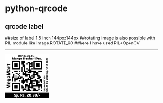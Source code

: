# python-qrcode
## qrcode label
##size of label 1.5 inch 144pxx144px
##rotating image is also possible with PIL module like image.ROTATE_90
##here I have used PIL+OpenCV
___
![MegaMart QRCode Label](Mango_Keshar_1Pcs._21UA4567X01.png)
